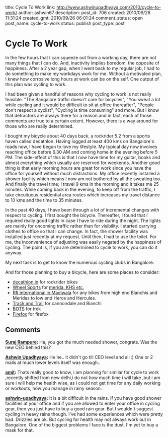 title: Cycle To Work
link: http://www.ashwinupadhyaya.com/2010/cycle-to-work/
author: ashwin67
description: 
post_id: 706
created: 2010/09/26 11:31:24
created_gmt: 2010/09/26 06:01:24
comment_status: open
post_name: cycle-to-work
status: publish
post_type: post

# Cycle To Work

In the few hours that I can squeeze out from a working day, there are not many things that I can do. And, inactivity implies boredom, the opposite of happiness. After a 2 year gap, when I went back to my regular job, I had to do something to make my workdays work for me. Without a motivated plan, I knew how corrosive long hours at work can be on the self. One output of this plan was cycling to work.

I had been given a handful of reasons why cycling to work is not really feasible. "The Bangalore traffic doesn't care for bicycles", "You sweat a lot while cycling and it would be difficult to sit at office thereafter", "People don't respect a cyclist", "Cycling is time consuming" and more. But I know that detractors are always there for a reason and in fact, each of those comments are true to a certain extent. However, there is a way around for those who are really determined.

I bought my bicycle about 40 days back, a rockrider 5.2 from a sports haven called decathlon. Having logged at least 400 kms on Bangalore's roads now, I have begun to love my lifestyle. My typical day now involves reaching office before 6.30 AM and coming home in the evening before 5 PM. The side-effect of this is that I now have time for my guitar, books and almost everything which usually are reserved for weekends. Another good thing is that early morning hours are great for work since you have the office for yourself without much distractions. My office recently installed a shower facility which means I now am not bothered by all the sweating too. And finally the travel time; I travel 9 kms in the morning and it takes me 25 minutes. While coming back in the evening, to keep off from the traffic, I take circuituous residential area routes which increases my travel distance to 10 kms and the time to 35 minutes.

In the past 40 days, I have been through a lot of incremental changes with respect to cycling. I first bought the bicycle. Thereafter, I found that I required really good lights in case I have to ride during the night. The lights are mainly for oncoming traffic rather than for visibility. I started carrying clothes to office so that I can change. In fact, the shower facility was installed just recently at my request. Until then, I had to use the toilet. For me, the inconvenience of adjusting was easily negated by the happiness of cycling. The point is, if you are determined to cycle to work, you can do it anyway.

My next task is to get to know the numerous cycling clubs in Bangalore.

And for those planning to buy a bicycle, here are some places to consider:

  * [ decathlon.in](http://www.decathlon.in/) for rockrider bikes
  * [Wheel Sports](http://www.wheelsports.in/) for [merida, KHS etc.](http://www.merida-bikes.com/)
  * [RR international in Madiwala](http://www.asklaila.com/listing/Bangalore/Madiwala/RR+International+Bikes/nI0Z6jnV/) for any bikes from high end Bianchis and Meridas to low end Heros and Hercules.
  * [Track and Trail](http://www.trackandtrail.in/) for cannondale and Bianchi
  * [BOTS](http://www.bumsonthesaddle.com/) for trek
  * [Firefox](http://www.firefoxbikes.com/) for firefox

## Comments

**[Suraj Rampure](#163 "2010-09-27 14:02:33"):** Ha, you got the much needed shower, congrats. Was the new CEO behind this?

**[Ashwin Upadhyaya](#164 "2010-09-27 14:15:39"):** He he.. it didn't go till CEO level and all :) One or 2 mails at much lower levels itself was enough..

**[amit](#165 "2011-06-09 13:12:27"):** Thats really good to know, i am planning for similar for cycle to work ,recently shifted from new delhi,i do not how much time i will take ,but i am sure i will help me health wise, as i could not get time for any daily working or workouts, how you manage in rainy season.

**[ashwin-upadhyaya](#166 "2011-06-14 08:23:28"):** It is a bit difficult in the rains. If you have good shower facilities at your office and if you are allowed to enter your office in cycling gear, then you just have to buy a good rain gear. But I wouldn't suggest cycling in heavy rains though. I've had some experiences which were pretty bad. Drizzles are ok. But cycling for health may not always work out in Bangalore. One of the biggest problems I face is the dust. I'm yet to buy a mask for that.

